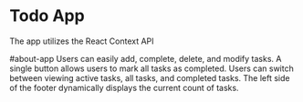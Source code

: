 # Todo App

The app utilizes the React Context API

#about-app
Users can easily add, complete, delete, and modify tasks.
A single button allows users to mark all tasks as completed.
Users can switch between viewing active tasks, all tasks, and completed tasks.
The left side of the footer dynamically displays the current count of tasks.
